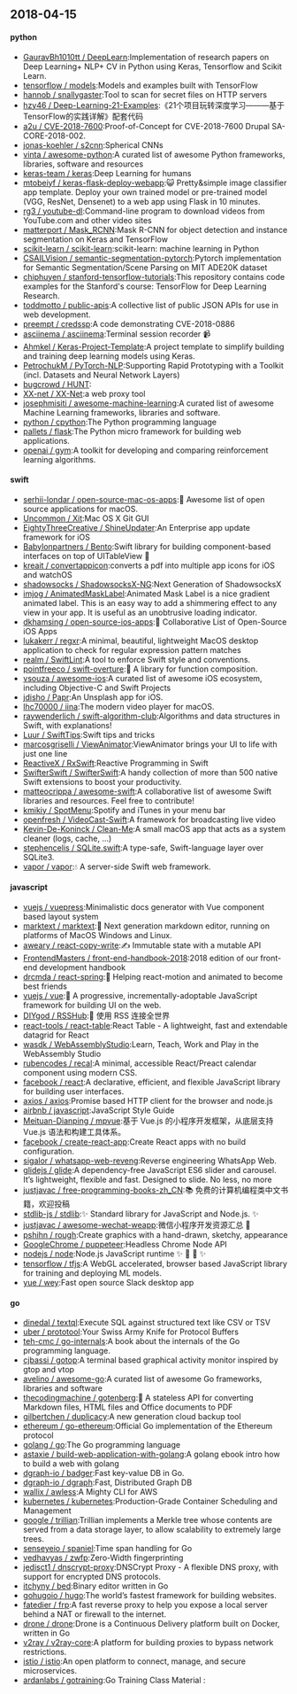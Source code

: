 ## 2018-04-15

#### python
* [GauravBh1010tt / DeepLearn](https://github.com/GauravBh1010tt/DeepLearn):Implementation of research papers on Deep Learning+ NLP+ CV in Python using Keras, Tensorflow and Scikit Learn.
* [tensorflow / models](https://github.com/tensorflow/models):Models and examples built with TensorFlow
* [hannob / snallygaster](https://github.com/hannob/snallygaster):Tool to scan for secret files on HTTP servers
* [hzy46 / Deep-Learning-21-Examples](https://github.com/hzy46/Deep-Learning-21-Examples):《21个项目玩转深度学习———基于TensorFlow的实践详解》配套代码
* [a2u / CVE-2018-7600](https://github.com/a2u/CVE-2018-7600):Proof-of-Concept for CVE-2018-7600 Drupal SA-CORE-2018-002.
* [jonas-koehler / s2cnn](https://github.com/jonas-koehler/s2cnn):Spherical CNNs
* [vinta / awesome-python](https://github.com/vinta/awesome-python):A curated list of awesome Python frameworks, libraries, software and resources
* [keras-team / keras](https://github.com/keras-team/keras):Deep Learning for humans
* [mtobeiyf / keras-flask-deploy-webapp](https://github.com/mtobeiyf/keras-flask-deploy-webapp):😺
Pretty&simple image classifier app template. Deploy your own trained model or pre-trained model (VGG, ResNet, Densenet) to a web app using Flask in 10 minutes.
* [rg3 / youtube-dl](https://github.com/rg3/youtube-dl):Command-line program to download videos from YouTube.com and other video sites
* [matterport / Mask_RCNN](https://github.com/matterport/Mask_RCNN):Mask R-CNN for object detection and instance segmentation on Keras and TensorFlow
* [scikit-learn / scikit-learn](https://github.com/scikit-learn/scikit-learn):scikit-learn: machine learning in Python
* [CSAILVision / semantic-segmentation-pytorch](https://github.com/CSAILVision/semantic-segmentation-pytorch):Pytorch implementation for Semantic Segmentation/Scene Parsing on MIT ADE20K dataset
* [chiphuyen / stanford-tensorflow-tutorials](https://github.com/chiphuyen/stanford-tensorflow-tutorials):This repository contains code examples for the Stanford's course: TensorFlow for Deep Learning Research.
* [toddmotto / public-apis](https://github.com/toddmotto/public-apis):A collective list of public JSON APIs for use in web development.
* [preempt / credssp](https://github.com/preempt/credssp):A code demonstrating CVE-2018-0886
* [asciinema / asciinema](https://github.com/asciinema/asciinema):Terminal session recorder
📹
* [Ahmkel / Keras-Project-Template](https://github.com/Ahmkel/Keras-Project-Template):A project template to simplify building and training deep learning models using Keras.
* [PetrochukM / PyTorch-NLP](https://github.com/PetrochukM/PyTorch-NLP):Supporting Rapid Prototyping with a Toolkit (incl. Datasets and Neural Network Layers)
* [bugcrowd / HUNT](https://github.com/bugcrowd/HUNT):
* [XX-net / XX-Net](https://github.com/XX-net/XX-Net):a web proxy tool
* [josephmisiti / awesome-machine-learning](https://github.com/josephmisiti/awesome-machine-learning):A curated list of awesome Machine Learning frameworks, libraries and software.
* [python / cpython](https://github.com/python/cpython):The Python programming language
* [pallets / flask](https://github.com/pallets/flask):The Python micro framework for building web applications.
* [openai / gym](https://github.com/openai/gym):A toolkit for developing and comparing reinforcement learning algorithms.

#### swift
* [serhii-londar / open-source-mac-os-apps](https://github.com/serhii-londar/open-source-mac-os-apps):🚀
Awesome list of open source applications for macOS.
* [Uncommon / Xit](https://github.com/Uncommon/Xit):Mac OS X Git GUI
* [EightyThreeCreative / ShineUpdater](https://github.com/EightyThreeCreative/ShineUpdater):An Enterprise app update framework for iOS
* [Babylonpartners / Bento](https://github.com/Babylonpartners/Bento):Swift library for building component-based interfaces on top of UITableView
🍱
* [kreait / convertappicon](https://github.com/kreait/convertappicon):converts a pdf into multiple app icons for iOS and watchOS
* [shadowsocks / ShadowsocksX-NG](https://github.com/shadowsocks/ShadowsocksX-NG):Next Generation of ShadowsocksX
* [imjog / AnimatedMaskLabel](https://github.com/imjog/AnimatedMaskLabel):Animated Mask Label is a nice gradient animated label. This is an easy way to add a shimmering effect to any view in your app. It is useful as an unobtrusive loading indicator.
* [dkhamsing / open-source-ios-apps](https://github.com/dkhamsing/open-source-ios-apps):📱
Collaborative List of Open-Source iOS Apps
* [lukakerr / regxr](https://github.com/lukakerr/regxr):A minimal, beautiful, lightweight MacOS desktop application to check for regular expression pattern matches
* [realm / SwiftLint](https://github.com/realm/SwiftLint):A tool to enforce Swift style and conventions.
* [pointfreeco / swift-overture](https://github.com/pointfreeco/swift-overture):🎼
A library for function composition.
* [vsouza / awesome-ios](https://github.com/vsouza/awesome-ios):A curated list of awesome iOS ecosystem, including Objective-C and Swift Projects
* [jdisho / Papr](https://github.com/jdisho/Papr):An Unsplash app for iOS.
* [lhc70000 / iina](https://github.com/lhc70000/iina):The modern video player for macOS.
* [raywenderlich / swift-algorithm-club](https://github.com/raywenderlich/swift-algorithm-club):Algorithms and data structures in Swift, with explanations!
* [Luur / SwiftTips](https://github.com/Luur/SwiftTips):Swift tips and tricks
* [marcosgriselli / ViewAnimator](https://github.com/marcosgriselli/ViewAnimator):ViewAnimator brings your UI to life with just one line
* [ReactiveX / RxSwift](https://github.com/ReactiveX/RxSwift):Reactive Programming in Swift
* [SwifterSwift / SwifterSwift](https://github.com/SwifterSwift/SwifterSwift):A handy collection of more than 500 native Swift extensions to boost your productivity.
* [matteocrippa / awesome-swift](https://github.com/matteocrippa/awesome-swift):A collaborative list of awesome Swift libraries and resources. Feel free to contribute!
* [kmikiy / SpotMenu](https://github.com/kmikiy/SpotMenu):Spotify and iTunes in your menu bar
* [openfresh / VideoCast-Swift](https://github.com/openfresh/VideoCast-Swift):A framework for broadcasting live video
* [Kevin-De-Koninck / Clean-Me](https://github.com/Kevin-De-Koninck/Clean-Me):A small macOS app that acts as a system cleaner (logs, cache, ...)
* [stephencelis / SQLite.swift](https://github.com/stephencelis/SQLite.swift):A type-safe, Swift-language layer over SQLite3.
* [vapor / vapor](https://github.com/vapor/vapor):💧
A server-side Swift web framework.

#### javascript
* [vuejs / vuepress](https://github.com/vuejs/vuepress):Minimalistic docs generator with Vue component based layout system
* [marktext / marktext](https://github.com/marktext/marktext):📝
Next generation markdown editor, running on platforms of MacOS Windows and Linux.
* [aweary / react-copy-write](https://github.com/aweary/react-copy-write):✍️
Immutable state with a mutable API
* [FrontendMasters / front-end-handbook-2018](https://github.com/FrontendMasters/front-end-handbook-2018):2018 edition of our front-end development handbook
* [drcmda / react-spring](https://github.com/drcmda/react-spring):🙌
Helping react-motion and animated to become best friends
* [vuejs / vue](https://github.com/vuejs/vue):🖖
A progressive, incrementally-adoptable JavaScript framework for building UI on the web.
* [DIYgod / RSSHub](https://github.com/DIYgod/RSSHub):🍭
使用 RSS 连接全世界
* [react-tools / react-table](https://github.com/react-tools/react-table):React Table - A lightweight, fast and extendable datagrid for React
* [wasdk / WebAssemblyStudio](https://github.com/wasdk/WebAssemblyStudio):Learn, Teach, Work and Play in the WebAssembly Studio
* [rubencodes / recal](https://github.com/rubencodes/recal):A minimal, accessible React/Preact calendar component using modern CSS.
* [facebook / react](https://github.com/facebook/react):A declarative, efficient, and flexible JavaScript library for building user interfaces.
* [axios / axios](https://github.com/axios/axios):Promise based HTTP client for the browser and node.js
* [airbnb / javascript](https://github.com/airbnb/javascript):JavaScript Style Guide
* [Meituan-Dianping / mpvue](https://github.com/Meituan-Dianping/mpvue):基于 Vue.js 的小程序开发框架，从底层支持 Vue.js 语法和构建工具体系。
* [facebook / create-react-app](https://github.com/facebook/create-react-app):Create React apps with no build configuration.
* [sigalor / whatsapp-web-reveng](https://github.com/sigalor/whatsapp-web-reveng):Reverse engineering WhatsApp Web.
* [glidejs / glide](https://github.com/glidejs/glide):A dependency-free JavaScript ES6 slider and carousel. It’s lightweight, flexible and fast. Designed to slide. No less, no more
* [justjavac / free-programming-books-zh_CN](https://github.com/justjavac/free-programming-books-zh_CN):📚
免费的计算机编程类中文书籍，欢迎投稿
* [stdlib-js / stdlib](https://github.com/stdlib-js/stdlib):✨
Standard library for JavaScript and Node.js.
✨
* [justjavac / awesome-wechat-weapp](https://github.com/justjavac/awesome-wechat-weapp):微信小程序开发资源汇总
💯
* [pshihn / rough](https://github.com/pshihn/rough):Create graphics with a hand-drawn, sketchy, appearance
* [GoogleChrome / puppeteer](https://github.com/GoogleChrome/puppeteer):Headless Chrome Node API
* [nodejs / node](https://github.com/nodejs/node):Node.js JavaScript runtime
✨
🐢
🚀
✨
* [tensorflow / tfjs](https://github.com/tensorflow/tfjs):A WebGL accelerated, browser based JavaScript library for training and deploying ML models.
* [yue / wey](https://github.com/yue/wey):Fast open source Slack desktop app

#### go
* [dinedal / textql](https://github.com/dinedal/textql):Execute SQL against structured text like CSV or TSV
* [uber / prototool](https://github.com/uber/prototool):Your Swiss Army Knife for Protocol Buffers
* [teh-cmc / go-internals](https://github.com/teh-cmc/go-internals):A book about the internals of the Go programming language.
* [cjbassi / gotop](https://github.com/cjbassi/gotop):A terminal based graphical activity monitor inspired by gtop and vtop
* [avelino / awesome-go](https://github.com/avelino/awesome-go):A curated list of awesome Go frameworks, libraries and software
* [thecodingmachine / gotenberg](https://github.com/thecodingmachine/gotenberg):📜
A stateless API for converting Markdown files, HTML files and Office documents to PDF
* [gilbertchen / duplicacy](https://github.com/gilbertchen/duplicacy):A new generation cloud backup tool
* [ethereum / go-ethereum](https://github.com/ethereum/go-ethereum):Official Go implementation of the Ethereum protocol
* [golang / go](https://github.com/golang/go):The Go programming language
* [astaxie / build-web-application-with-golang](https://github.com/astaxie/build-web-application-with-golang):A golang ebook intro how to build a web with golang
* [dgraph-io / badger](https://github.com/dgraph-io/badger):Fast key-value DB in Go.
* [dgraph-io / dgraph](https://github.com/dgraph-io/dgraph):Fast, Distributed Graph DB
* [wallix / awless](https://github.com/wallix/awless):A Mighty CLI for AWS
* [kubernetes / kubernetes](https://github.com/kubernetes/kubernetes):Production-Grade Container Scheduling and Management
* [google / trillian](https://github.com/google/trillian):Trillian implements a Merkle tree whose contents are served from a data storage layer, to allow scalability to extremely large trees.
* [senseyeio / spaniel](https://github.com/senseyeio/spaniel):Time span handling for Go
* [vedhavyas / zwfp](https://github.com/vedhavyas/zwfp):Zero-Width fingerprinting
* [jedisct1 / dnscrypt-proxy](https://github.com/jedisct1/dnscrypt-proxy):DNSCrypt Proxy - A flexible DNS proxy, with support for encrypted DNS protocols.
* [itchyny / bed](https://github.com/itchyny/bed):Binary editor written in Go
* [gohugoio / hugo](https://github.com/gohugoio/hugo):The world’s fastest framework for building websites.
* [fatedier / frp](https://github.com/fatedier/frp):A fast reverse proxy to help you expose a local server behind a NAT or firewall to the internet.
* [drone / drone](https://github.com/drone/drone):Drone is a Continuous Delivery platform built on Docker, written in Go
* [v2ray / v2ray-core](https://github.com/v2ray/v2ray-core):A platform for building proxies to bypass network restrictions.
* [istio / istio](https://github.com/istio/istio):An open platform to connect, manage, and secure microservices.
* [ardanlabs / gotraining](https://github.com/ardanlabs/gotraining):Go Training Class Material :
